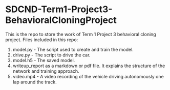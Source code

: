 # SDCND-Term1-Project3-BehavioralCloningProject
This is the repo to store the work of Term 1 Project 3 behavioral cloning project.
Files included in this repo:
1. model.py - The script used to create and train the model.
2. drive.py - The script to drive the car. 
3. model.h5 - The saved model.
4. writeup_report as a markdown or pdf file. It explains the structure of the network and training approach. 
5. video.mp4 - A video recording of the vehicle driving autonomously one lap around the track.
